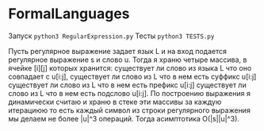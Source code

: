 # FormalLanguages
Запуск
```python3 RegularExpression.py```
Тесты
```python3 TESTS.py```

Пусть регулярное выражение задает язык L и 
на вход подается регулярное выражение s и слово u. 
Тогда я храню четыре массива,
в ячейке [i][j] которых хранится:
существует ли слово из языка L что оно совпадает c u[i:j],
существует ли слово из L что в нем есть суффикс u[i:j]
существует ли слово из L что в нем есть префикс u[i:j]
существует ли слово из L что в нем есть подслово u[i:j].
По построению выражения я динамически считаю и храню в стеке эти массивы
за каждую итерациюю то есть каждый символ из строки регулярного выражения
мы делаем не более |u|^3 операций. Тогда асимптотика O(|s||u|^3).
